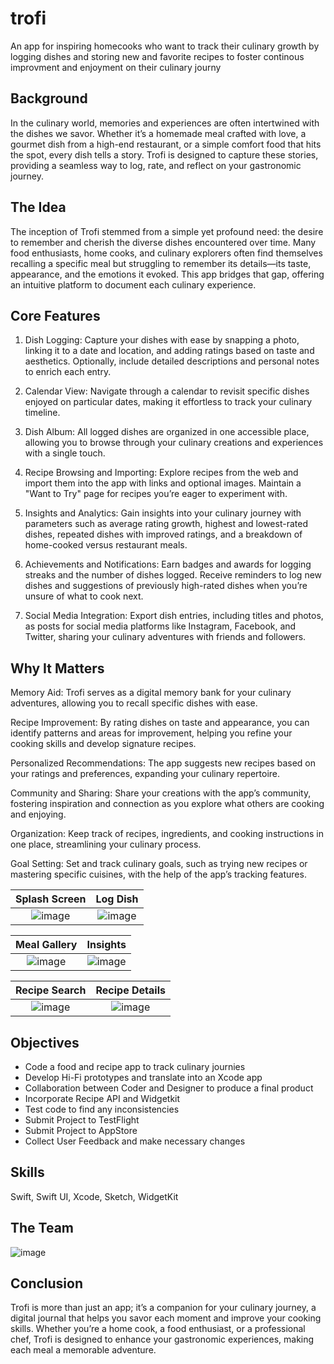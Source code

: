 # trofi

An app for inspiring homecooks who want to track their culinary growth by logging dishes and storing new and favorite recipes to foster continous improvment and enjoyment on their culinary journy 

## Background 

In the culinary world, memories and experiences are often intertwined with the dishes we savor. Whether it’s a homemade meal crafted with love, a gourmet dish from a high-end restaurant, or a simple comfort food that hits the spot, every dish tells a story. Trofi is designed to capture these stories, providing a seamless way to log, rate, and reflect on your gastronomic journey.


## The Idea

The inception of Trofi stemmed from a simple yet profound need: the desire to remember and cherish the diverse dishes encountered over time. Many food enthusiasts, home cooks, and culinary explorers often find themselves recalling a specific meal but struggling to remember its details—its taste, appearance, and the emotions it evoked. This app bridges that gap, offering an intuitive platform to document each culinary experience.

## Core Features 

1. Dish Logging: Capture your dishes with ease by snapping a photo, linking it to a date and location, and adding ratings based on taste and aesthetics. Optionally, include detailed descriptions and personal notes to enrich each entry.

2. Calendar View: Navigate through a calendar to revisit specific dishes enjoyed on particular dates, making it effortless to track your culinary timeline.

3. Dish Album: All logged dishes are organized in one accessible place, allowing you to browse through your culinary creations and experiences with a single touch.

4. Recipe Browsing and Importing: Explore recipes from the web and import them into the app with links and optional images. Maintain a "Want to Try" page for recipes you’re eager to experiment with.

5. Insights and Analytics: Gain insights into your culinary journey with parameters such as average rating growth, highest and lowest-rated dishes, repeated dishes with improved ratings, and a breakdown of home-cooked versus restaurant meals.

6. Achievements and Notifications: Earn badges and awards for logging streaks and the number of dishes logged. Receive reminders to log new dishes and suggestions of previously high-rated dishes when you’re unsure of what to cook next.

7. Social Media Integration: Export dish entries, including titles and photos, as posts for social media platforms like Instagram, Facebook, and Twitter, sharing your culinary adventures with friends and followers.



## Why It Matters


Memory Aid: Trofi serves as a digital memory bank for your culinary adventures, allowing you to recall specific dishes with ease.

Recipe Improvement: By rating dishes on taste and appearance, you can identify patterns and areas for improvement, helping you refine your cooking skills and develop signature recipes.

Personalized Recommendations: The app suggests new recipes based on your ratings and preferences, expanding your culinary repertoire.

Community and Sharing: Share your creations with the app’s community, fostering inspiration and connection as you explore what others are cooking and enjoying.

Organization: Keep track of recipes, ingredients, and cooking instructions in one place, streamlining your culinary process.

Goal Setting: Set and track culinary goals, such as trying new recipes or mastering specific cuisines, with the help of the app’s tracking features.




Splash Screen            |  Log Dish 
:-------------------------:|:-------------------------:
![image](https://github.com/ajeddin/trofi/assets/146750726/e474df44-7882-4e76-95bb-977d4dc1998c)  |  ![image](https://github.com/ajeddin/trofi/assets/146750726/b02cb50b-ab7f-469b-859d-fcdd8739e1fc)



Meal Gallery            |  Insights
:-------------------------:|:-------------------------:
![image](https://github.com/ajeddin/trofi/assets/146750726/c00d2402-8a9b-4d38-8017-8831bfbd657a)  |  ![image](https://github.com/ajeddin/trofi/assets/146750726/5a6b76a7-21a4-4dfa-9dfc-0294294716df)


Recipe Search            |  Recipe Details
:-------------------------:|:-------------------------:
![image](https://github.com/ajeddin/trofi/assets/146750726/91ca4f3e-7957-4b2f-9229-f785195c09b6)  |  ![image](https://github.com/ajeddin/trofi/assets/146750726/d059fed5-ba8e-44a7-ba2f-3f999b3c4ffa)




## Objectives 

- Code a food and recipe app to track culinary journies
- Develop Hi-Fi prototypes and translate into an Xcode app
- Collaboration between Coder and Designer to produce a final product
- Incorporate Recipe API and Widgetkit
- Test code to find any inconsistencies
- Submit Project to TestFlight
- Submit Project to AppStore
- Collect User Feedback and make necessary changes


## Skills

Swift, Swift UI, Xcode, Sketch, WidgetKit


## The Team 

![image](https://github.com/ajeddin/trofi/assets/146750726/f2b3f6c1-bc4c-4869-becf-119a77a6f064)



## Conclusion

Trofi is more than just an app; it’s a companion for your culinary journey, a digital journal that helps you savor each moment and improve your cooking skills. Whether you’re a home cook, a food enthusiast, or a professional chef, Trofi is designed to enhance your gastronomic experiences, making each meal a memorable adventure.







